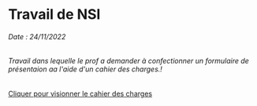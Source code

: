 # Travail de NSI

###### Date : 24/11/2022
###### Travail dans lequelle le prof a demander à confectionner un formulaire de présentaion aa l'aide d'un cahier des charges.!

[Cliquer pour visionner le cahier des charges](https://user-images.githubusercontent.com/39463376/204606455-b650df4b-9123-4e75-b40a-9f465807c062.png)
